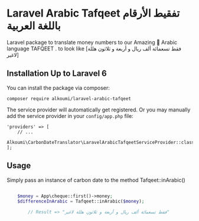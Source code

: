 # Laravel Arabic Tafqeet  تفقيط الأرقام باللغة العربية

Laravel package to translate money numbers to our Amazing 💝 Arabic language TAFQEET . to look like [فقط تسعمائة ألف ريال و أربعة و ثلاثون هللة لاغير]
## Installation Up to Laravel 6

You can install the package via composer:

	composer require alkoumi/laravel-arabic-tafqeet

The service provider will automatically get registered. Or you may manually add the service provider in your `config/app.php` file:

    'providers' => [
        // ...
        Alkoumi\CarbonDateTranslator\LaravelArabicTafqeetServiceProvider::class,
    ];

## Usage

Simply pass an instance of carbon date to the method Tafqeet::inArabic()

```php

	$money = App\cheque::first()->money;
	$differenceInArabic = Tafqeet::inArabic($money);

        // Result => "فقط تسعمائة ألف ريال و أربعة و ثلاثون هللة لاغير"
```